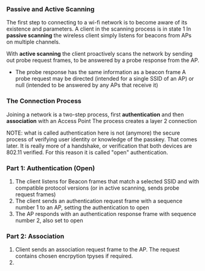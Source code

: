 ### Passive and Active Scanning
The first step to connecting to a wi-fi network is to become aware of its existence and parameters.
A client in the scanning process is in state 1
In **passive scanning** the wireless client simply listens for beacons from APs on multiple channels.

With **active scanning** the client proactively scans the network by sending out probe request frames, to be answered by a  probe response from the AP.
- The probe response has the same information as a beacon frame
A probe request may be directed (intended for a single SSID of an AP) or null (intended to be answered by any APs that receive it)

### The Connection Process
Joining a network is a two-step process, first **authentication** and then **association** with an Access Point The process creates a layer 2 connection

NOTE: what is called authentication here is not (anymore) the secure process of verifying user identity or knowledge of the passkey. That comes later. It is really more of a handshake, or verification that both devices are 802.11 verified.
For this reason it is called "open" authentication.

### Part 1: Authentication (Open)
1. The client listens for Beacon frames that match a selected SSID and with compatible protocol versions (or in active scanning, sends probe request frames)
2. The client sends an authentication request frame with a sequence number 1 to an AP, setting the authentication to open
3. The AP responds with an authentication response frame with sequence number 2, also set to open

### Part 2: Association
1. Client sends an association request frame to the AP. The request contains chosen encrpytion tpyses if required.
2. 